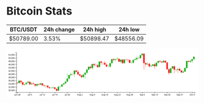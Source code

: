 # Bitcoin Stats

BTC/USDT|24h change|24h high|24h low|
|---|---|---|---|
|$50789.00|3.53%|$50898.47|$48556.09|

<img src="./chart.svg">
